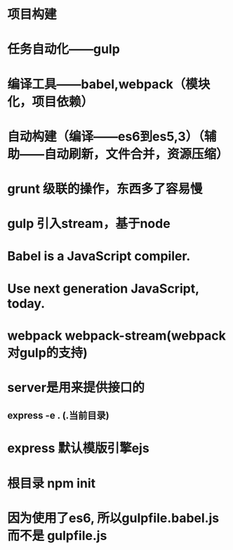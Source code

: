 # 项目构建
# 任务自动化——gulp
# 编译工具——babel,webpack（模块化，项目依赖）

# 自动构建（编译——es6到es5,3）（辅助——自动刷新，文件合并，资源压缩）

# grunt 级联的操作，东西多了容易慢
# gulp 引入stream，基于node

# Babel is a JavaScript compiler.
# Use next generation JavaScript, today.

# webpack webpack-stream(webpack对gulp的支持)

# server是用来提供接口的
## express -e .       (.当前目录)
# express 默认模版引擎ejs 

# 根目录 npm init
# 因为使用了es6,  所以gulpfile.babel.js 而不是 gulpfile.js
